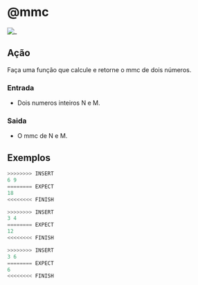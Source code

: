 # @mmc

![_](https://raw.githubusercontent.com/qxcodefup/arcade/master/base/mmc/cover.jpg)

## Ação

Faça uma função que calcule e retorne o mmc de dois números.  

### Entrada

* Dois numeros inteiros N e M.

### Saida

* O mmc de N e M.

## Exemplos

``` py
>>>>>>>> INSERT
6 9
======== EXPECT
18
<<<<<<<< FINISH
```

```py
>>>>>>>> INSERT
3 4
======== EXPECT
12
<<<<<<<< FINISH
```

```py
>>>>>>>> INSERT
3 6
======== EXPECT
6
<<<<<<<< FINISH
```
